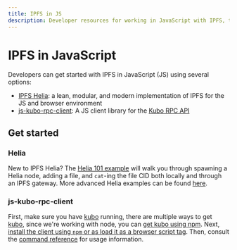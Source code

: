 ```yaml
---
title: IPFS in JS
description: Developer resources for working in JavaScript with IPFS, the InterPlanetary File System.
---
```


# IPFS in JavaScript

Developers can get started with IPFS in JavaScript (JS)  using several options:

- [IPFS Helia](https://helia.io): a lean, modular, and modern implementation of IPFS for the JS and browser environment
- [js-kubo-rpc-client](https://github.com/ipfs/js-kubo-rpc-client): A JS client library for the [Kubo RPC API](../kubo/rpc.md)

## Get started

### Helia

New to IPFS Helia? The [Helia 101 example](https://github.com/ipfs-examples/helia-examples/tree/main/examples/helia-101) will walk you through spawning a Helia node, adding a file, and `cat`-ing the file CID both locally and through an IPFS gateway. More advanced Helia examples can be found [here](https://github.com/ipfs-examples/helia-examples/tree/main).

### js-kubo-rpc-client

First, make sure you have [kubo](https://github.com/ipfs/kubo) running, there are multiple ways to get [kubo](https://github.com/ipfs/kubo), since we're working with node, you can [get kubo using npm](https://www.npmjs.com/package/kubo). Next, [install the client using `npm` or as load it as a browser script tag](https://github.com/ipfs/js-kubo-rpc-client#install). Then, consult the [command reference](https://github.com/ipfs/js-kubo-rpc-client#usage) for usage information.
